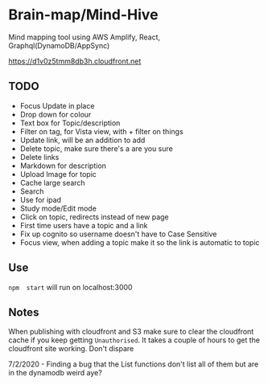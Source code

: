 # Brain-map/Mind-Hive

Mind mapping tool using AWS Amplify, React, Graphql(DynamoDB/AppSync)

https://d1v0z5tmm8db3h.cloudfront.net


## TODO
- Focus Update in place
- Drop down for colour
- Text box for Topic/description
- Filter on tag, for Vista view, with + filter on things
- Update link, will be an addition to add
- Delete topic, make sure there's a are you sure
- Delete links
- Markdown for description
- Upload Image for topic
- Cache large search
- Search
- Use for ipad
- Study mode/Edit mode
- Click on topic, redirects instead of new page
- First time users have a topic and a link
- Fix up cognito so username doesn't have to Case Sensitive
- Focus view, when adding a topic make it so the link is automatic to topic

## Use

`npm  start` will run on localhost:3000

## Notes

When publishing with cloudfront and S3 make sure to clear the cloudfront cache if you keep getting `Unauthorised`.
It takes a couple of hours to get the cloudfront site working. Don't dispare

7/2/2020 - Finding a bug that the List functions don't list all of them but are in the dynamodb weird aye?

